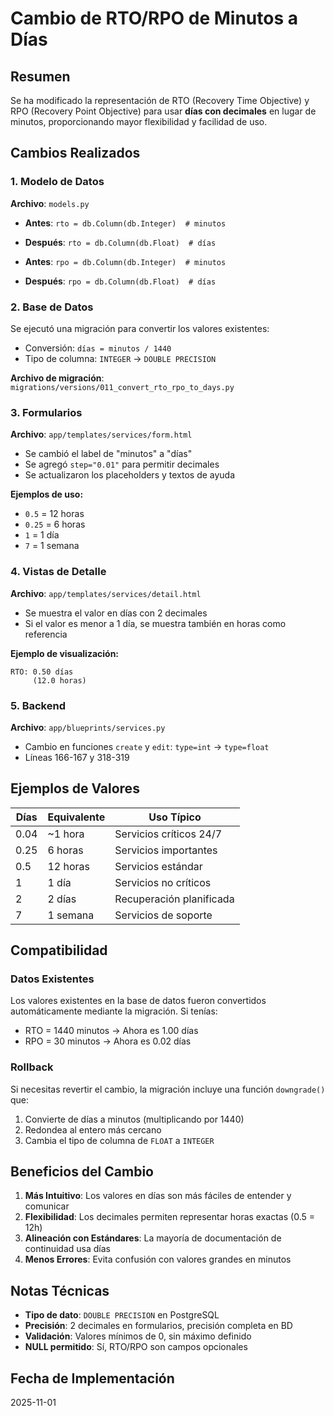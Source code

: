 # Cambio de RTO/RPO de Minutos a Días

## Resumen
Se ha modificado la representación de RTO (Recovery Time Objective) y RPO (Recovery Point Objective) para usar **días con decimales** en lugar de minutos, proporcionando mayor flexibilidad y facilidad de uso.

## Cambios Realizados

### 1. Modelo de Datos
**Archivo**: `models.py`

- **Antes**: `rto = db.Column(db.Integer)  # minutos`
- **Después**: `rto = db.Column(db.Float)  # días`

- **Antes**: `rpo = db.Column(db.Integer)  # minutos`
- **Después**: `rpo = db.Column(db.Float)  # días`

### 2. Base de Datos
Se ejecutó una migración para convertir los valores existentes:
- Conversión: `días = minutos / 1440`
- Tipo de columna: `INTEGER` → `DOUBLE PRECISION`

**Archivo de migración**: `migrations/versions/011_convert_rto_rpo_to_days.py`

### 3. Formularios
**Archivo**: `app/templates/services/form.html`

- Se cambió el label de "minutos" a "días"
- Se agregó `step="0.01"` para permitir decimales
- Se actualizaron los placeholders y textos de ayuda

**Ejemplos de uso:**
- `0.5` = 12 horas
- `0.25` = 6 horas
- `1` = 1 día
- `7` = 1 semana

### 4. Vistas de Detalle
**Archivo**: `app/templates/services/detail.html`

- Se muestra el valor en días con 2 decimales
- Si el valor es menor a 1 día, se muestra también en horas como referencia

**Ejemplo de visualización:**
```
RTO: 0.50 días
     (12.0 horas)
```

### 5. Backend
**Archivo**: `app/blueprints/services.py`

- Cambio en funciones `create` y `edit`: `type=int` → `type=float`
- Líneas 166-167 y 318-319

## Ejemplos de Valores

| Días | Equivalente | Uso Típico |
|------|-------------|------------|
| 0.04 | ~1 hora | Servicios críticos 24/7 |
| 0.25 | 6 horas | Servicios importantes |
| 0.5 | 12 horas | Servicios estándar |
| 1 | 1 día | Servicios no críticos |
| 2 | 2 días | Recuperación planificada |
| 7 | 1 semana | Servicios de soporte |

## Compatibilidad

### Datos Existentes
Los valores existentes en la base de datos fueron convertidos automáticamente mediante la migración. Si tenías:
- RTO = 1440 minutos → Ahora es 1.00 días
- RPO = 30 minutos → Ahora es 0.02 días

### Rollback
Si necesitas revertir el cambio, la migración incluye una función `downgrade()` que:
1. Convierte de días a minutos (multiplicando por 1440)
2. Redondea al entero más cercano
3. Cambia el tipo de columna de `FLOAT` a `INTEGER`

## Beneficios del Cambio

1. **Más Intuitivo**: Los valores en días son más fáciles de entender y comunicar
2. **Flexibilidad**: Los decimales permiten representar horas exactas (0.5 = 12h)
3. **Alineación con Estándares**: La mayoría de documentación de continuidad usa días
4. **Menos Errores**: Evita confusión con valores grandes en minutos

## Notas Técnicas

- **Tipo de dato**: `DOUBLE PRECISION` en PostgreSQL
- **Precisión**: 2 decimales en formularios, precisión completa en BD
- **Validación**: Valores mínimos de 0, sin máximo definido
- **NULL permitido**: Sí, RTO/RPO son campos opcionales

## Fecha de Implementación
2025-11-01
